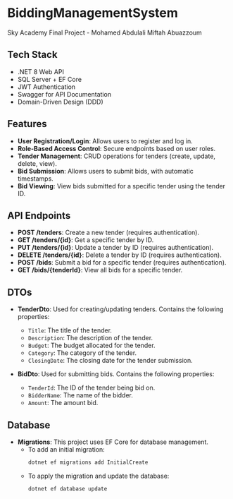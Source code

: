 # BiddingManagementSystem
Sky Academy Final Project - Mohamed Abdulali Miftah Abuazzoum
## Tech Stack
- .NET 8 Web API
- SQL Server + EF Core
- JWT Authentication
- Swagger for API Documentation
- Domain-Driven Design (DDD)

## Features
- **User Registration/Login**: Allows users to register and log in.
- **Role-Based Access Control**: Secure endpoints based on user roles.
- **Tender Management**: CRUD operations for tenders (create, update, delete, view).
- **Bid Submission**: Allows users to submit bids, with automatic timestamps.
- **Bid Viewing**: View bids submitted for a specific tender using the tender ID.

## API Endpoints
- **POST /tenders**: Create a new tender (requires authentication).
- **GET /tenders/{id}**: Get a specific tender by ID.
- **PUT /tenders/{id}**: Update a tender by ID (requires authentication).
- **DELETE /tenders/{id}**: Delete a tender by ID (requires authentication).
- **POST /bids**: Submit a bid for a specific tender (requires authentication).
- **GET /bids/{tenderId}**: View all bids for a specific tender.

## DTOs
- **TenderDto**: Used for creating/updating tenders. Contains the following properties:
  - `Title`: The title of the tender.
  - `Description`: The description of the tender.
  - `Budget`: The budget allocated for the tender.
  - `Category`: The category of the tender.
  - `ClosingDate`: The closing date for the tender submission.

- **BidDto**: Used for submitting bids. Contains the following properties:
  - `TenderId`: The ID of the tender being bid on.
  - `BidderName`: The name of the bidder.
  - `Amount`: The amount bid.

## Database
- **Migrations**: This project uses EF Core for database management.
  - To add an initial migration:
    ```bash
    dotnet ef migrations add InitialCreate
    ```
  - To apply the migration and update the database:
    ```bash
    dotnet ef database update
    ```

